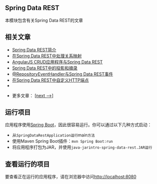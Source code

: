 ## Spring Data REST

本模块包含有关Spring Data REST的文章

## 相关文章

+ [Spring Data REST简介](docs/SpringData-REST简介.md)
+ [在Spring Data REST中处理关系映射](docs/在SpringData-REST中处理关系.md)
+ [AngularJS CRUD应用程序与Spring Data REST](docs/AngularJS-CRUD应用程序与SpringData-REST.md)
+ [Spring Data REST中的投影和摘录](docs/SpringData-REST中的投影和摘录.md)
+ [@RepositoryEventHandler与Spring Data REST事件](docs/带有@RepositoryEventHandler的SpringData-REST事件.md)
+ [在Spring Data REST中自定义HTTP端点](docs/在SpringData-REST中自定义HTTP端点.md)
+ []()

- 更多文章： [[next -->]](../spring-data-rest-2/README.md)

## 运行项目

应用程序使用[Spring Boot](http://projects.spring.io/spring-boot/)，因此很容易运行。你可以通过以下几种方式启动：

* 从`SpringDataRestApplication运行`main`方法`
* 使用Maven Spring Boot插件：`mvn Spring Boot:run`
* 将应用程序打包为JAR，并使用`java-jarintro-spring-data-rest.JAR运行`

## 查看运行的项目

要查看正在运行的应用程序，请在浏览器中访问[http://localhost:8080](http://localhost:8080)